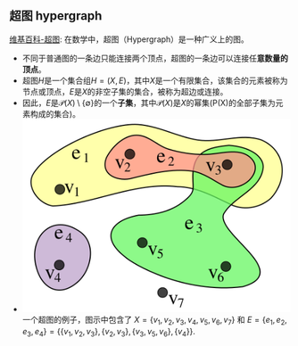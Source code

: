 ## 超图 hypergraph

[维基百科-超图](https://zh.wikipedia.org/wiki/%E8%B6%85%E5%9B%BE): 在数学中，超图（Hypergraph）是一种广义上的图。
- 不同于普通图的一条边只能连接两个顶点，超图的一条边可以连接任**意数量的顶点**。
- 超图$H$是一个集合组$H=(X,E)$，其中$X$是一个有限集合，该集合的元素被称为节点或顶点，$E$是$X$的非空子集的集合，被称为超边或连接。
- 因此，$E$是$\mathcal{P}(X)\setminus \{\emptyset\}$的一个**子集**，其中$\mathcal{P}(X)$是$X$的幂集(P(X)的全部子集为元素构成的集合)。
- ![](图相关概念补充.assets/IMG-图相关概念补充-20250809211132949.png)
  一个超图的例子，图示中包含了 $X = \{v_{1},v_{2},v_{3},v_{4},v_{5},v_{6},v_{7}\}$ 和 $E = \{e_{1},e_{2},e_{3},e_{4}\} = \{ \{v_{1},v_{2},v_{3}\}, \{v_{2},v_{3}\}, \{v_{3},v_{5},v_{6}\}, \{v_{4}\} \}$.
  
